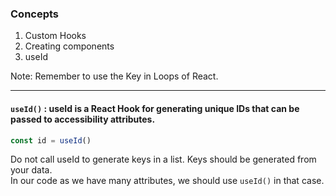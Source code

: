 ### Concepts
1. Custom Hooks
2. Creating components
3. useId


Note: Remember to use the Key in Loops of React.

---

#### `useId()` : useId is a React Hook for generating unique IDs that can be passed to accessibility attributes. 
```javascript
const id = useId()
```
Do not call useId to generate keys in a list. Keys should be generated from your data.  
In our code as we have many attributes, we should use `useId()` in that case. 


